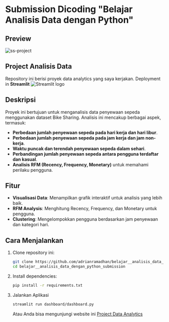 # Submission Dicoding "Belajar Analisis Data dengan Python"

## Preview
![ss-project](https://github.com/user-attachments/assets/ea0950d0-1201-4b31-b716-c389b8bcf74f)


## Project Analisis Data

Repository ini berisi proyek data analytics yang saya kerjakan. Deployment in **Streamlit** <img src="https://user-images.githubusercontent.com/7164864/217935870-c0bc60a3-6fc0-4047-b011-7b4c59488c91.png" alt="Streamlit logo"></img>

## Deskripsi

Proyek ini bertujuan untuk menganalisis data penyewaan sepeda menggunakan dataset Bike Sharing. Analisis ini mencakup berbagai aspek, termasuk:

- **Perbedaan jumlah penyewaan sepeda pada hari kerja dan hari libur**.
- **Perbedaan jumlah penyewaan sepeda pada jam kerja dan jam non-kerja**.
- **Waktu puncak dan terendah penyewaan sepeda dalam sehari**.
- **Perbandingan jumlah penyewaan sepeda antara pengguna terdaftar dan kasual**.
- **Analisis RFM (Recency, Frequency, Monetary)** untuk memahami perilaku pengguna.

## Fitur

- **Visualisasi Data**: Menampilkan grafik interaktif untuk analisis yang lebih baik.
- **RFM Analysis**: Menghitung Recency, Frequency, dan Monetary untuk pengguna.
- **Clustering**: Mengelompokkan pengguna berdasarkan jam penyewaan dan kategori hari.

## Cara Menjalankan

1. Clone repository ini:
   ```bash
   git clone https://github.com/adrianramadhan/belajar__analisis_data_dengan_python_submission.git
   cd belajar__analisis_data_dengan_python_submission
   ```

2. Install dependencies:
    ```bash
    pip install -r requirements.txt

    ```

3. Jalankan Aplikasi
    ```bash
    streamlit run dashboard/dashboard.py
    ```
    Atau Anda bisa mengunjungi website ini [Project Data Analytics](https://data-analyst-beginner-adrian-ramadhan.streamlit.app/)
